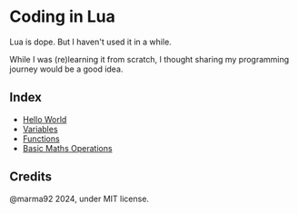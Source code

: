 # Coding in Lua

Lua is dope. But I haven't used it in a while.

While I was (re)learning it from scratch, I thought sharing my programming journey would be a good idea.

## Index 

- [Hello World](./hello.lua)
- [Variables](./vars.lua)
- [Functions](./funcs.lua)
- [Basic Maths Operations](./maths.lua)

## Credits

@marma92 2024, under MIT license.